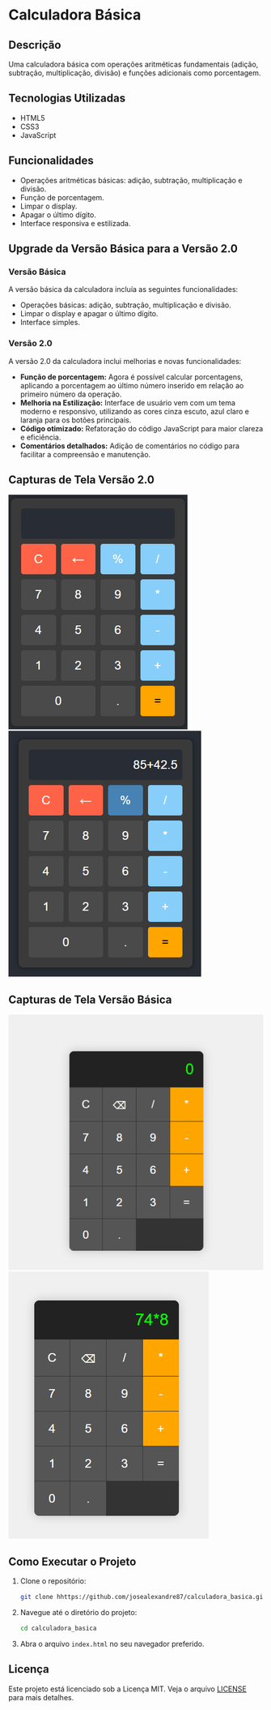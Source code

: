 # Calculadora Básica

## Descrição

Uma calculadora básica com operações aritméticas fundamentais (adição, subtração, multiplicação, divisão) e funções adicionais como porcentagem.

## Tecnologias Utilizadas

- HTML5
- CSS3
- JavaScript

## Funcionalidades

- Operações aritméticas básicas: adição, subtração, multiplicação e divisão.
- Função de porcentagem.
- Limpar o display.
- Apagar o último dígito.
- Interface responsiva e estilizada.

## Upgrade da Versão Básica para a Versão 2.0

### Versão Básica

A versão básica da calculadora incluía as seguintes funcionalidades:

- Operações básicas: adição, subtração, multiplicação e divisão.
- Limpar o display e apagar o último dígito.
- Interface simples.

### Versão 2.0

A versão 2.0 da calculadora inclui melhorias e novas funcionalidades:

- **Função de porcentagem:** Agora é possível calcular porcentagens, aplicando a porcentagem ao último número inserido em relação ao primeiro número da operação.
- **Melhoria na Estilização:** Interface de usuário vem com um tema moderno e responsivo, utilizando as cores cinza escuto, azul claro e laranja para os botões principais.
- **Código otimizado:** Refatoração do código JavaScript para maior clareza e eficiência.
- **Comentários detalhados:** Adição de comentários no código para facilitar a compreensão e manutenção.

## Capturas de Tela Versão 2.0

![Tela inicial](calculadora-v2-inicial.png)
![Calculadora em uso](calculadora-v2-em-uso.png)

## Capturas de Tela Versão Básica

![Tela inicial](calculadora-inicial.png)
![Calculadora em uso](calculadora-em-uso.png)

## Como Executar o Projeto

1. Clone o repositório:
    ```sh
    git clone hhttps://github.com/josealexandre87/calculadora_basica.git
    ```
2. Navegue até o diretório do projeto:
    ```sh
    cd calculadora_basica
    ```
3. Abra o arquivo `index.html` no seu navegador preferido.

## Licença

Este projeto está licenciado sob a Licença MIT. Veja o arquivo [LICENSE](LICENSE) para mais detalhes.
